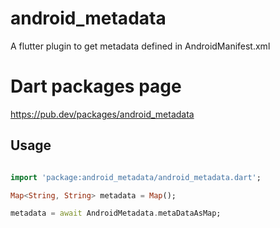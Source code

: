 # android_metadata
A flutter plugin to get metadata defined in AndroidManifest.xml

# Dart packages page

https://pub.dev/packages/android_metadata

## Usage

```dart

import 'package:android_metadata/android_metadata.dart';

Map<String, String> metadata = Map();

metadata = await AndroidMetadata.metaDataAsMap;

```
